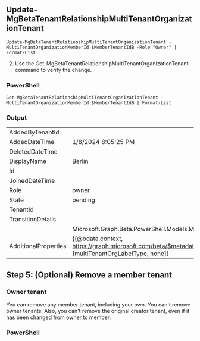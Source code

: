 ## Update-MgBetaTenantRelationshipMultiTenantOrganizationTenant 

```
Update-MgBetaTenantRelationshipMultiTenantOrganizationTenant -MultiTenantOrganizationMemberId $MemberTenantIdB -Role "Owner" | Format-List
```

2. Use the Get-MgBetaTenantRelationshipMultiTenantOrganizationTenant command to verify the change.

### PowerShell

```
Get-MgBetaTenantRelationshipMultiTenantOrganizationTenant -MultiTenantOrganizationMemberId $MemberTenantIdB | Format-List
```

### Output

|                        |                           |
|------------------------|---------------------------|
| AddedByTenantId        | <OwnerTenantId>           |
| AddedDateTime          | 1/8/2024 8:05:25 PM       |
| DeletedDateTime        |                           |
| DisplayName            | Berlin                    |
| Id                     | <MtoIdB>                  |
| JoinedDateTime         |                           |
| Role                   | owner                     |
| State                  | pending                   |
| TenantId               | <MemberTenantIdB>         |
| TransitionDetails      |                           |
|                        | Microsoft.Graph.Beta.PowerShell.Models.MicrosoftGraphMultiTenantOrganizationMemberTransitionDetails |
| AdditionalProperties   | {{@odata.context, https://graph.microsoft.com/beta/$metadata#tenantRelationships/multiTenantOrganization/tenants/$entity}, [multiTenantOrgLabelType, none]} |

## Step 5: (Optional) Remove a member tenant

### Owner tenant

You can remove any member tenant, including your own. You can't remove owner tenants. Also, you can't remove the original creator tenant, even if it has been changed from owner to member.

### PowerShell

```
```